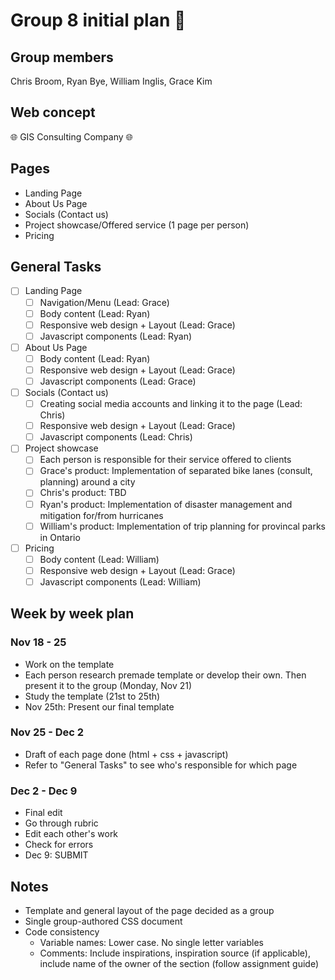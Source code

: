 # Group 8 initial plan :open_book:

## Group members
Chris Broom, Ryan Bye, William Inglis, Grace Kim 

## Web concept
:globe_with_meridians: GIS Consulting Company :globe_with_meridians:

## Pages
- Landing Page
- About Us Page
- Socials (Contact us)
- Project showcase/Offered service (1 page per person) 
- Pricing 
## General Tasks
- [ ] Landing Page
  - [ ] Navigation/Menu (Lead: Grace)
  - [ ] Body content (Lead: Ryan)
  - [ ] Responsive web design + Layout (Lead: Grace)
  - [ ] Javascript components (Lead: Ryan)

- [ ] About Us Page 
  - [ ] Body content (Lead: Ryan)
  - [ ] Responsive web design + Layout (Lead: Grace)
  - [ ] Javascript components (Lead: Grace)

- [ ] Socials (Contact us)
  - [ ] Creating social media accounts and linking it to the page (Lead: Chris)
  - [ ] Responsive web design + Layout (Lead: Grace)
  - [ ] Javascript components (Lead: Chris)

- [ ] Project showcase
  - [ ] Each person is responsible for their service offered to clients
  - [ ] Grace's product: Implementation of separated bike lanes (consult, planning) around a city
  - [ ] Chris's product: TBD
  - [ ] Ryan's product: Implementation of disaster management and mitigation for/from hurricanes
  - [ ] William's product: Implementation of trip planning for provincal parks in Ontario
 
- [ ] Pricing 
  - [ ] Body content (Lead: William)
  - [ ] Responsive web design + Layout (Lead: Grace) 
  - [ ] Javascript components (Lead: William)

## Week by week plan
###  Nov 18 - 25
 - Work on the template 
  - Each person research premade template or develop their own. Then present it to the group (Monday, Nov 21)
  - Study the template (21st to 25th)
  - Nov 25th: Present our final template
### Nov 25 - Dec 2
 - Draft of each page done (html + css + javascript) 
  - Refer to "General Tasks" to see who's responsible for which page
### Dec 2 - Dec 9 
 - Final edit
 - Go through rubric 
 - Edit each other's work 
 - Check for errors 
 - Dec 9: SUBMIT 
## Notes
- Template and general layout of the page decided as a group 
- Single group-authored CSS document 
- Code consistency
  - Variable names: Lower case. No single letter variables  
  - Comments: Include inspirations, inspiration source (if applicable), include name of the owner of the section (follow assignment guide) 
